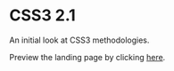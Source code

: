 # CSS3 2.1
An initial look at CSS3 methodologies.

Preview the landing page by clicking [here](https://htmlpreview.github.io/?https://github.com/ianmcnicholas/CSS3.2.1/blob/main/index.html).
